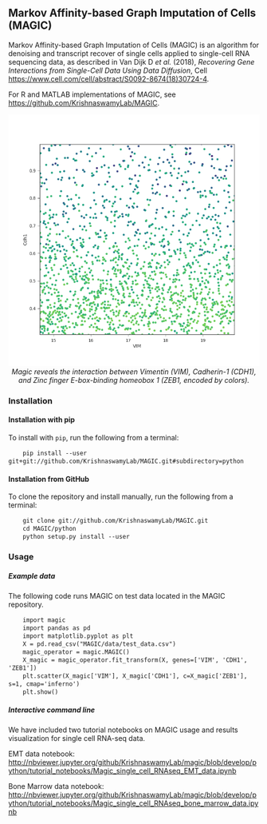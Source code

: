 Markov Affinity-based Graph Imputation of Cells (MAGIC)
-------------------------------------------------------

Markov Affinity-based Graph Imputation of Cells (MAGIC) is an algorithm for denoising and transcript recover of single cells applied to single-cell RNA sequencing data, as described in Van Dijk D *et al.* (2018), *Recovering Gene Interactions from Single-Cell Data Using Data Diffusion*, Cell <https://www.cell.com/cell/abstract/S0092-8674(18)30724-4>.

For R and MATLAB implementations of MAGIC, see <https://github.com/KrishnaswamyLab/MAGIC>.

<p align="center">
<img src="https://github.com/KrishnaswamyLab/MAGIC/blob/master/magic.gif"/>
<br>
<i>Magic reveals the interaction between Vimentin (VIM), Cadherin-1 (CDH1), and Zinc finger E-box-binding homeobox 1 (ZEB1, encoded by colors).
</i>
</p>

### Installation

#### Installation with pip

To install with `pip`, run the following from a terminal:

        pip install --user git+git://github.com/KrishnaswamyLab/MAGIC.git#subdirectory=python

#### Installation from GitHub

To clone the repository and install manually, run the following from a terminal:

        git clone git://github.com/KrishnaswamyLab/MAGIC.git
        cd MAGIC/python
        python setup.py install --user

### Usage

##### Example data

The following code runs MAGIC on test data located in the MAGIC repository.

		import magic
		import pandas as pd
		import matplotlib.pyplot as plt
		X = pd.read_csv("MAGIC/data/test_data.csv")
		magic_operator = magic.MAGIC()
		X_magic = magic_operator.fit_transform(X, genes=['VIM', 'CDH1', 'ZEB1'])
		plt.scatter(X_magic['VIM'], X_magic['CDH1'], c=X_magic['ZEB1'], s=1, cmap='inferno')
		plt.show()

##### Interactive command line
We have included two tutorial notebooks on MAGIC usage and results visualization for single cell RNA-seq data.

EMT data notebook: http://nbviewer.jupyter.org/github/KrishnaswamyLab/magic/blob/develop/python/tutorial_notebooks/Magic_single_cell_RNAseq_EMT_data.ipynb

Bone Marrow data notebook: http://nbviewer.jupyter.org/github/KrishnaswamyLab/magic/blob/develop/python/tutorial_notebooks/Magic_single_cell_RNAseq_bone_marrow_data.ipynb
